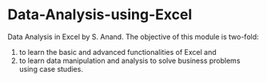# Data-Analysis-using-Excel
Data Analysis in Excel by S. Anand. The objective of this module is two-fold:  
1) to learn the basic and advanced functionalities of Excel and
2) to learn data manipulation and analysis to solve business problems using case studies.
